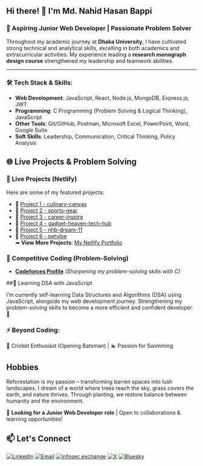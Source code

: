 ## Hi there! 👋 I'm Md. Nahid Hasan Bappi

### 🚀 Aspiring Junior Web Developer | Passionate Problem Solver

Throughout my academic journey at **Dhaka University**, I have cultivated strong technical and analytical skills, excelling in both academics and extracurricular activities. My experience leading a **research monograph design course** strengthened my leadership and teamwork abilities.

---

### 🛠 Tech Stack & Skills:
- **Web Development**: JavaScript, React, Node.js, MongoDB, Express.js, JWT  
- **Programming**: C Programming (Problem Solving & Logical Thinking), JavaScript  
- **Other Tools**: Git/GitHub, Postman, Microsoft Excel, PowerPoint, Word, Google Suite 
- **Soft Skills**: Leadership, Communication, Critical Thinking, Policy Analysis  


## 🌐 Live Projects & Problem Solving

### 🚀 Live Projects (Netlify)
Here are some of my featured projects:  
- 🔹 [Project 1 - culinary-canvas](https://culinary-canvas-kitchen.netlify.app/)
- 🔹 [Project 2 - sports-gear](https://sports-gear.netlify.app/) 
- 🔹 [Project 3 - career-inspire](https://career-inspire.netlify.app/)  
- 🔹 [Project 4 - gadget-heaven-tech-hub](https://gadget-heaven-tech-hub.netlify.app/)  
- 🔹 [Project 5 - nhb-dream-11](https://nhb-dream-11.netlify.app/)  
- 🔹 [Project 6 - petvibe](https://petvibe.netlify.app/)  
➡ **View More Projects**: [My Netlify Portfolio](https://app.netlify.com/teams/nbappi13/sites)  

### 🔢 Competitive Coding (Problem-Solving)
- **[Codeforces Profile](https://codeforces.com/profile/nahidbappi13)** _(Sharpening my problem-solving skills with C)_

##📘 Learning DSA with JavaScript

I’m currently self-learning Data Structures and Algorithms (DSA) using JavaScript, alongside my web development journey. Strengthening my problem-solving skills to become a more efficient and confident developer. 🚀


### ⚡ Beyond Coding:
🏏 Cricket Enthusiast (Opening Batsman) | 🏊 Passion for Swimming  

##  Hobbies
Reforestation is my passion – transforming barren spaces into lush landscapes. I dream of a world where trees reach the sky, grass covers the earth, and nature thrives. Through planting, we restore balance between humanity and the environment.

📌 **Looking for a Junior Web Developer role** | Open to collaborations & learning opportunities!  

## 📫 Let's Connect

[![LinkedIn](https://img.shields.io/badge/LinkedIn-0A66C2?style=for-the-badge&logo=linkedin&logoColor=white)](https://www.linkedin.com/in/nahid-bappi/)
[![Email](https://img.shields.io/badge/Email-D14836?style=for-the-badge&logo=gmail&logoColor=white)](mailto:nahidbappi13@gmail.com)
[![infosec.exchange](https://img.shields.io/badge/Mastodon-6364FF?style=for-the-badge&logo=mastodon&logoColor=white)](https://infosec.exchange/@nahid_bappi)
[![X](https://img.shields.io/badge/X-000000?style=for-the-badge&logo=twitter&logoColor=white)](https://x.com/nbappi13)
[![Bluesky](https://img.shields.io/badge/Bluesky-0066FF?style=for-the-badge&logoColor=white&label=Bluesky)](https://bsky.app/profile/nahid-bappi.bsky.social)


